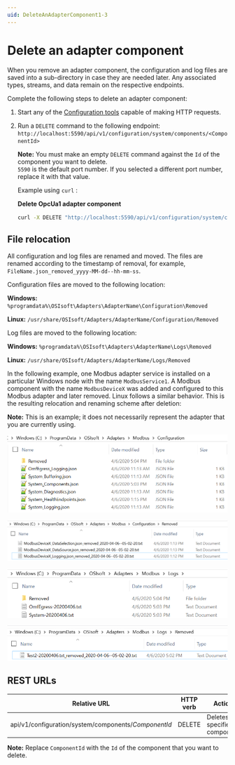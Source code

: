 ```yaml
---
uid: DeleteAnAdapterComponent1-3
---
```


# Delete an adapter component

When you remove an adapter component, the configuration and log files are saved into a sub-directory in case they are needed later. Any associated types, streams, and data remain on the respective endpoints.

Complete the following steps to delete an adapter component:

1. Start any of the [Configuration tools](xref:ConfigurationTools1-3) capable of making HTTP requests.

2. Run a `DELETE` command to the following endpoint: `http://localhost:5590/api/v1/configuration/system/components/<ComponentId>`

    **Note:** You must make an empty `DELETE` command  against the `Id` of the component you want to delete. <br> `5590` is the default port number. If you selected a different port number, replace it with that value.

      Example using `curl` :

    **Delete OpcUa1 adapter component**

      ```bash
      curl -X DELETE "http://localhost:5590/api/v1/configuration/system/components/OpcUa1"
      ```

## File relocation

All configuration and log files are renamed and moved. The files are renamed according to the timestamp of removal, for example, `FileName.json_removed_yyyy-MM-dd--hh-mm-ss`.

Configuration files are moved to the following location:

   **Windows:** `%programdata%\OSIsoft\Adapters\AdapterName\Configuration\Removed`

   **Linux:** `/usr/share/OSIsoft/Adapters/AdapterName/Configuration/Removed`

Log files are moved to the following location:

   **Windows:** `%programdata%\OSIsoft\Adapters\AdapterName\Logs\Removed`

   **Linux:** `/usr/share/OSIsoft/Adapters/AdapterName/Logs/Removed`

In the following example, one Modbus adapter service is installed on a particular Windows node with the name `ModbusService1`. A Modbus component with the name `ModbusDeviceX` was added and configured to this Modbus adapter and later removed. Linux follows a similar behavior. This is the resulting relocation and renaming scheme after deletion:

**Note:** This is an example; it does not necessarily represent the adapter that you are currently using.

![ConfigurationFolder](../images/configuration-folder.png)

![RemovedConfigurations](../images/removed-configurations.png)

![LogsFolder](../images/logs-folder.png)

![RemovedLogs](../images/removed-logs.png)
 

## REST URLs

| Relative URL                                              | HTTP verb | Action               |
|-----------------------------------------------------------|-----------|----------------------|
| api/v1/configuration/system/components/*ComponentId*      | DELETE       | Deletes specified component |

**Note:** Replace `ComponentId` with the `Id` of the component that you want to delete.
